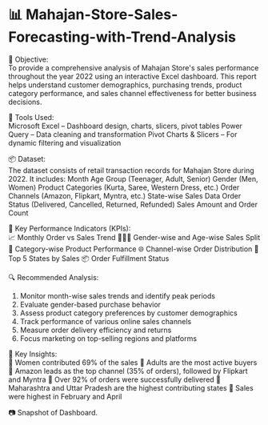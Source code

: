 # 📊 Mahajan-Store-Sales-Forecasting-with-Trend-Analysis

📌 Objective:<br>
To provide a comprehensive analysis of Mahajan Store's sales performance throughout the year 2022 using an interactive Excel dashboard. This report helps understand customer demographics, purchasing trends, product category performance, and sales channel effectiveness for better business decisions.

🧰 Tools Used:<br>
Microsoft Excel – Dashboard design, charts, slicers, pivot tables
Power Query – Data cleaning and transformation
Pivot Charts & Slicers – For dynamic filtering and visualization

📦 Dataset:<br>
The dataset consists of retail transaction records for Mahajan Store during 2022. It includes:
Month
Age Group (Teenager, Adult, Senior)
Gender (Men, Women)
Product Categories (Kurta, Saree, Western Dress, etc.)
Order Channels (Amazon, Flipkart, Myntra, etc.)
State-wise Sales Data
Order Status (Delivered, Cancelled, Returned, Refunded)
Sales Amount and Order Count

📌 Key Performance Indicators (KPIs):<br>
📈 Monthly Order vs Sales Trend
🧑‍🤝‍🧑 Gender-wise and Age-wise Sales Split
🛒 Category-wise Product Performance
🌐 Channel-wise Order Distribution
📍 Top 5 States by Sales
📦 Order Fulfillment Status

🔍 Recommended Analysis:<br>
1. Monitor month-wise sales trends and identify peak periods
2. Evaluate gender-based purchase behavior
3. Assess product category preferences by customer demographics
4. Track performance of various online sales channels
5. Measure order delivery efficiency and returns
6. Focus marketing on top-selling regions and platforms

🔎 Key Insights:<br>
🔸 Women contributed 69% of the sales
🔸 Adults are the most active buyers
🔸 Amazon leads as the top channel (35% of orders), followed by Flipkart and Myntra
🔸 Over 92% of orders were successfully delivered
🔸 Maharashtra and Uttar Pradesh are the highest contributing states
🔸 Sales were highest in February and April

📷 Snapshot of Dashboard.<br>
